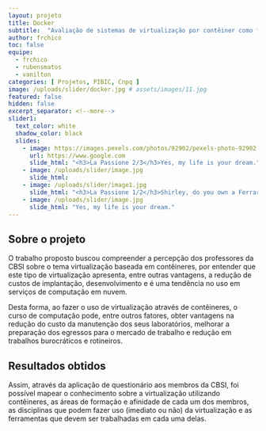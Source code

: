 ```yaml
---
layout: projeto
title: Docker
subtitle:  "Avaliação de sistemas de virtualização por contêiner como ferramenta auxiliar para atividades práticas de um curso de Bacharelado em Sistemas de Informação"
author: frchico
toc: false  
equipe: 
  - frchico
  - rubensmatos
  - vanilton
categories: [ Projetos, PIBIC, Cnpq ]
image: /uploads/slider/docker.jpg # assets/images/11.jpg
featured: false
hidden: false
excerpt_separator: <!--more-->
slider1:
  text_color: white
  shadow_color: black
  slides: 
    - image: https://images.pexels.com/photos/92902/pexels-photo-92902.jpeg?auto=compress&cs=tinysrgb&dpr=2&h=750&w=1260
      url: https://www.google.com
      slide_html: "<h3>La Passione 2/3</h3>Yes, my life is your dream."
    - image: /uploads/slider/image.jpg
      slide_html:
    - image: /uploads/slider/image1.jpg
      slide_html: "<h3>La Passione 1/2</h3>Shirley, do you own a Ferrari?"
    - image: /uploads/slider/image.jpg
      slide_html: "Yes, my life is your dream."    
---
```


## Sobre o projeto

O trabalho proposto buscou compreender a percepção dos professores da CBSI sobre o tema  virtualização baseada em contêineres, por entender que este tipo de virtualização apresenta, entre outras vantagens, a redução de custos de implantação, desenvolvimento e é uma tendência no uso em serviços de computação em nuvem.
 <!--more-->
Desta forma, ao fazer o uso de virtualização através de contêineres, o curso de computação pode, entre outros fatores, obter vantagens na redução do custo da manutenção dos seus laboratórios, melhorar a preparação dos egressos para o mercado de trabalho e redução em trabalhos burocráticos e rotineiros.


## Resultados obtidos

Assim, através da aplicação de questionário aos membros da CBSI, foi possível mapear o conhecimento sobre a virtualização utilizando contêineres, as áreas de formação e afinidade de cada um dos membros, as disciplinas que podem fazer uso (imediato ou não) da virtualização e as ferramentas que devem ser trabalhadas em cada uma delas.
